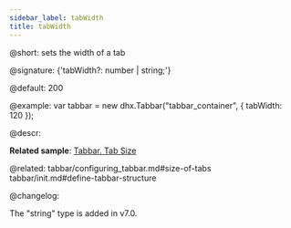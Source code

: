 ```yaml
---
sidebar_label: tabWidth
title: tabWidth
---          
```


@short: sets the width of a tab

@signature: {'tabWidth?: number | string;'}

@default: 200

@example:
var tabbar = new dhx.Tabbar("tabbar_container", {
    tabWidth: 120
});


@descr: 

**Related sample**: [Tabbar. Tab Size](https://snippet.dhtmlx.com/yy841z3j)

@related: tabbar/configuring_tabbar.md#size-of-tabs
tabbar/init.md#define-tabbar-structure


@changelog:

The "string" type is added in v7.0.